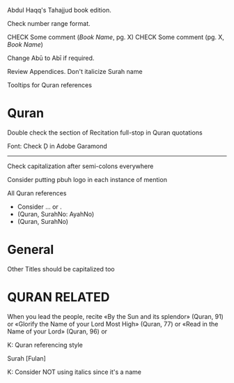 Abdul Haqq's Tahajjud book edition.

Check number range format.

<!-- TODO Next Edition -->

CHECK Some comment (_Book Name_, pg. X)
CHECK Some comment (pg. X, _Book Name_)

Change Abū to Abī if required.

Review Appendices.
Don't italicize Surah name

Tooltips for Quran references

# Quran

Double check the section of Recitation
full-stop in Quran quotations

Font: Check Ḍ in Adobe Garamond

---

Check capitalization after semi-colons everywhere

Consider putting pbuh logo in each instance of mention

All Quran references
- Consider ... or .
- (Quran, SurahNo: AyahNo)
- (Quran, SurahNo)

<!-- End of Next Edition -->

# General

Other Titles should be capitalized too

# QURAN RELATED

When you lead the people, recite «By the Sun and its splendor» (Quran, 91) or «Glorify the Name of your Lord Most High» (Quran, 77) or «Read in the Name of your Lord» (Quran, 96) or

K: Quran referencing style

Surah [Fulan]

K: Consider NOT using italics since it's a name